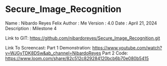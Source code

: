 # Secure_Image_Recognition
Name         :	Nibardo Reyes Felix
Author       :	Me
Version      :	4.0
Date  	     :  April 21, 2024
Description  :	Milestone 4

Link to GIT: https://github.com/nibardoreyes/Secure_Image_Recognition.git

Link To Screencast: 
Part 1 Demonstration:
https://www.youtube.com/watch?v=WJGyTDK8DSw&ab_channel=NibardoReyes
Part 2 Code:
https://www.loom.com/share/82c512c829284120bcb6b70e080b5415

